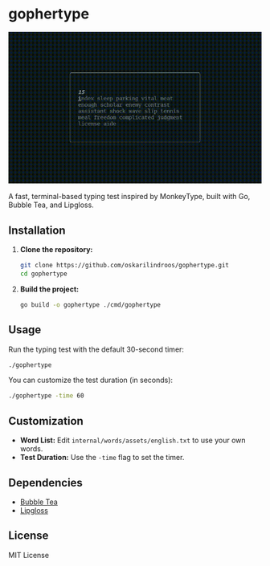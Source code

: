 # gophertype

<img src="https://github.com/oskarilindroos/gophertype/blob/ffc4fbca34306bfb827aa8a838b6ee5d85a59f28/demo.gif" alt="Demo of gophertype in action" width="600"/>

A fast, terminal-based typing test inspired by MonkeyType, built with Go, Bubble Tea, and Lipgloss.

## Installation

1. **Clone the repository:**
   ```sh
   git clone https://github.com/oskarilindroos/gophertype.git
   cd gophertype
   ```
2. **Build the project:**
   ```sh
   go build -o gophertype ./cmd/gophertype
   ```

## Usage

Run the typing test with the default 30-second timer:
```sh
./gophertype
```

You can customize the test duration (in seconds):
```sh
./gophertype -time 60
```

## Customization
- **Word List:** Edit `internal/words/assets/english.txt` to use your own words.
- **Test Duration:** Use the `-time` flag to set the timer.

## Dependencies
- [Bubble Tea](https://github.com/charmbracelet/bubbletea)
- [Lipgloss](https://github.com/charmbracelet/lipgloss)

## License
MIT License
